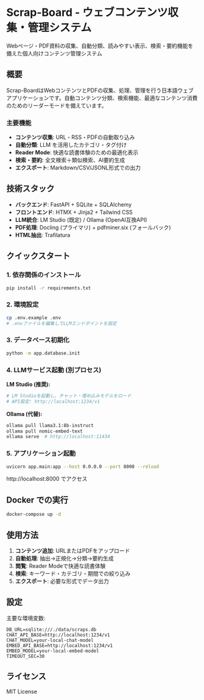 # Scrap-Board - ウェブコンテンツ収集・管理システム

Webページ・PDF資料の収集、自動分類、読みやすい表示、検索・要約機能を備えた個人向けコンテンツ管理システム

## 概要


Scrap-BoardはWebコンテンツとPDFの収集、処理、管理を行う日本語ウェブアプリケーションです。自動コンテンツ分類、検索機能、最適なコンテンツ消費のためのリーダーモードを備えています。

### 主要機能

- **コンテンツ収集**: URL・RSS・PDFの自動取り込み
- **自動分類**: LLM を活用したカテゴリ・タグ付け  
- **Reader Mode**: 快適な読書体験のための最適化表示
- **検索・要約**: 全文検索＋類似検索、AI要約生成
- **エクスポート**: Markdown/CSV/JSONL形式での出力

## 技術スタック

- **バックエンド**: FastAPI + SQLite + SQLAlchemy
- **フロントエンド**: HTMX + Jinja2 + Tailwind CSS
- **LLM統合**: LM Studio (既定) / Ollama (OpenAI互換API)
- **PDF処理**: Docling (プライマリ) + pdfminer.six (フォールバック)
- **HTML抽出**: Trafilatura

## クイックスタート

### 1. 依存関係のインストール

```bash
pip install -r requirements.txt
```

### 2. 環境設定

```bash
cp .env.example .env
# .envファイルを編集してLLMエンドポイントを設定
```

### 3. データベース初期化

```bash
python -m app.database.init
```

### 4. LLMサービス起動 (別プロセス)

**LM Studio (推奨):**
```bash
# LM Studioを起動し、チャット・埋め込みモデルをロード
# API設定: http://localhost:1234/v1
```

**Ollama (代替):**
```bash
ollama pull llama3.1:8b-instruct
ollama pull nomic-embed-text  
ollama serve  # http://localhost:11434
```

### 5. アプリケーション起動

```bash
uvicorn app.main:app --host 0.0.0.0 --port 8000 --reload
```

http://localhost:8000 でアクセス

## Docker での実行

```bash
docker-compose up -d
```

## 使用方法

1. **コンテンツ追加**: URLまたはPDFをアップロード
2. **自動処理**: 抽出→正規化→分類→要約生成
3. **閲覧**: Reader Modeで快適な読書体験
4. **検索**: キーワード・カテゴリ・期間での絞り込み
5. **エクスポート**: 必要な形式でデータ出力

## 設定

主要な環境変数:

```env
DB_URL=sqlite:///./data/scraps.db
CHAT_API_BASE=http://localhost:1234/v1
CHAT_MODEL=your-local-chat-model
EMBED_API_BASE=http://localhost:1234/v1
EMBED_MODEL=your-local-embed-model
TIMEOUT_SEC=30
```

## ライセンス

MIT License